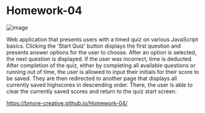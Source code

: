 # Homework-04

![image](https://user-images.githubusercontent.com/80925456/128693574-4e3e7060-292e-4b13-a32f-327106c82507.png)

Web application that presents users with a timed quiz on various JavaScript basics. Clicking the 'Start Quiz' button displays the first question and presents answer options for the user to choose. After an option is selected, the next question is displayed. If the user was incorrect, time is deducted. After completion of the quiz, either by completing all available questions or running out of time, the user is allowed to input their initials for their score to be saved. They are then redirected to another page that displays all currently saved highscores in descending order. There, the user is able to clear the currently saved scores and return to the quiz start screen. 

https://bmore-creative.github.io/Homework-04/
